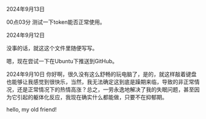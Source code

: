 2024年9月13日

00点03分 测试一下token能否正常使用。

2024年9月12日

没事的话，就这这个文件里随便写写。

嗯，现在尝试一下在Ubuntu下推送到GitHub。

2024年9月10日
你好啊，很久没有这么舒畅的玩电脑了，是的，就这样敲着键盘也能够让我感觉到很快乐，当然，我无法确定这到底是躁期来临，导致的非正常情况，还是正常情况下的热情高涨？总之，一劳永逸地解决了我的失眠问题，甚至因为它引起的躯体化反应，我现在确实什么都能做，只要不在抑郁期。

hello, my old friend!
